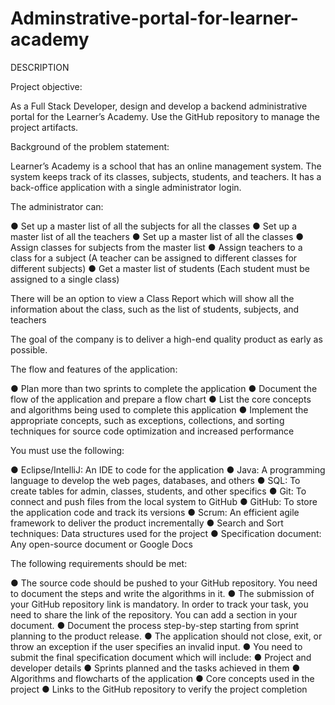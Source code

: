 # Adminstrative-portal-for-learner-academy
DESCRIPTION

Project objective:

As a Full Stack Developer, design and develop a backend administrative portal for the Learner’s Academy. Use the GitHub repository to manage the project artifacts.

Background of the problem statement:

Learner’s Academy is a school that has an online management system. The system keeps track of its classes, subjects, students, and teachers. It has a back-office application with a single administrator login.

The administrator can:

● Set up a master list of all the subjects for all the classes ● Set up a master list of all the teachers ● Set up a master list of all the classes ● Assign classes for subjects from the master list ● Assign teachers to a class for a subject (A teacher can be assigned to different classes for different subjects) ● Get a master list of students (Each student must be assigned to a single class)

There will be an option to view a Class Report which will show all the information about the class, such as the list of students, subjects, and teachers

The goal of the company is to deliver a high-end quality product as early as possible.

The flow and features of the application:

● Plan more than two sprints to complete the application ● Document the flow of the application and prepare a flow chart ● List the core concepts and algorithms being used to complete this application ● Implement the appropriate concepts, such as exceptions, collections, and sorting techniques for source code optimization and increased performance

You must use the following:

● Eclipse/IntelliJ: An IDE to code for the application ● Java: A programming language to develop the web pages, databases, and others ● SQL: To create tables for admin, classes, students, and other specifics ● Git: To connect and push files from the local system to GitHub ● GitHub: To store the application code and track its versions ● Scrum: An efficient agile framework to deliver the product incrementally ● Search and Sort techniques: Data structures used for the project ● Specification document: Any open-source document or Google Docs

The following requirements should be met:

● The source code should be pushed to your GitHub repository. You need to document the steps and write the algorithms in it. ● The submission of your GitHub repository link is mandatory. In order to track your task, you need to share the link of the repository. You can add a section in your document. ● Document the process step-by-step starting from sprint planning to the product release. ● The application should not close, exit, or throw an exception if the user specifies an invalid input. ● You need to submit the final specification document which will include: ● Project and developer details ● Sprints planned and the tasks achieved in them ● Algorithms and flowcharts of the application ● Core concepts used in the project ● Links to the GitHub repository to verify the project completion
